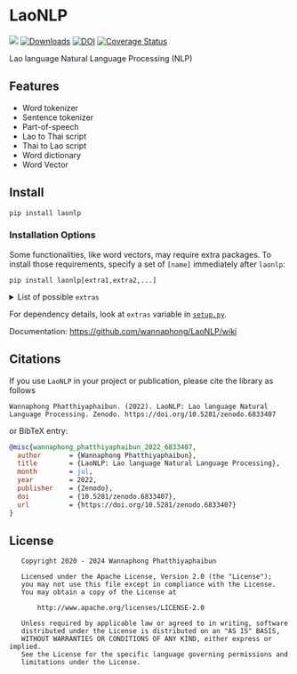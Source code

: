 # LaoNLP
[![](https://img.shields.io/static/v1?label=Sponsor&message=%E2%9D%A4&logo=GitHub&link=https://github.com/sponsors/wannaphong/)](https://github.com/sponsors/wannaphong/)
[![Downloads](https://pepy.tech/badge/laonlp)](https://pepy.tech/project/laonlp)
[![DOI](https://zenodo.org/badge/DOI/10.5281/zenodo.6833407.svg)](https://doi.org/10.5281/zenodo.6833407)
[![Coverage Status](https://coveralls.io/repos/github/wannaphong/LaoNLP/badge.svg?branch=master)](https://coveralls.io/github/wannaphong/LaoNLP?branch=master)

Lao language Natural Language Processing (NLP)

## Features

- Word tokenizer
- Sentence tokenizer
- Part-of-speech
- Lao to Thai script
- Thai to Lao script
- Word dictionary
- Word Vector

## Install
```
pip install laonlp
```

### Installation Options

Some functionalities, like word vectors, may require extra packages. To install those requirements, specify a set of `[name]` immediately after `laonlp`:

```
pip install laonlp[extra1,extra2,...]
```

<details>
  <summary>List of possible <code>extras</code></summary>

- `full` (install everything)
- `word_vector` (for support of word vector functionalities)
</details>

For dependency details, look at `extras` variable in [`setup.py`](https://github.com/wannaphong/LaoNLP/blob/master/setup.py).

Documentation: https://github.com/wannaphong/LaoNLP/wiki

## Citations

If you use `LaoNLP` in your project or publication, please cite the library as follows

```
Wannaphong Phatthiyaphaibun. (2022). LaoNLP: Lao language Natural Language Processing. Zenodo. https://doi.org/10.5281/zenodo.6833407
```

or BibTeX entry:

``` bib
@misc{wannaphong_phatthiyaphaibun_2022_6833407,
  author       = {Wannaphong Phatthiyaphaibun},
  title        = {LaoNLP: Lao language Natural Language Processing},
  month        = jul,
  year         = 2022,
  publisher    = {Zenodo},
  doi          = {10.5281/zenodo.6833407},
  url          = {https://doi.org/10.5281/zenodo.6833407}
}
```

## License

```
   Copyright 2020 - 2024 Wannaphong Phatthiyaphaibun

   Licensed under the Apache License, Version 2.0 (the "License");
   you may not use this file except in compliance with the License.
   You may obtain a copy of the License at

       http://www.apache.org/licenses/LICENSE-2.0

   Unless required by applicable law or agreed to in writing, software
   distributed under the License is distributed on an "AS IS" BASIS,
   WITHOUT WARRANTIES OR CONDITIONS OF ANY KIND, either express or implied.
   See the License for the specific language governing permissions and
   limitations under the License.
 ```
